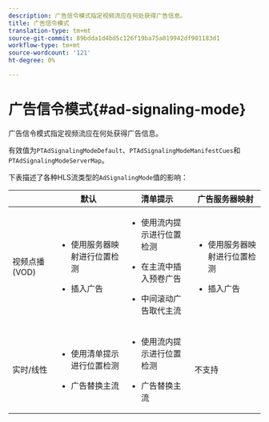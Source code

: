 ```yaml
---
description: 广告信令模式指定视频流应在何处获得广告信息。
title: 广告信令模式
translation-type: tm+mt
source-git-commit: 89bdda1d4bd5c126f19ba75a819942df901183d1
workflow-type: tm+mt
source-wordcount: '121'
ht-degree: 0%

---
```



# 广告信令模式{#ad-signaling-mode}

广告信令模式指定视频流应在何处获得广告信息。

有效值为`PTAdSignalingModeDefault`、`PTAdSignalingModeManifestCues`和`PTAdSignalingModeServerMap`。

下表描述了各种HLS流类型的`AdSignalingMode`值的影响：

<table frame="all" colsep="1" rowsep="1" id="table_AdSignalingMode"> 
 <thead> 
  <tr rowsep="1"> 
   <th colname="1" class="entry"> </th> 
   <th colname="2" class="entry"><b>默认</b></th> 
   <th colname="3" class="entry"><b>清单提示</b></th> 
   <th colname="4" class="entry"><b>广告服务器映射</b></th> 
  </tr> 
 </thead>
 <tbody> 
  <tr rowsep="1"> 
   <td colname="1"> 视频点播(VOD) </td> 
   <td colname="2"> 
    <ul id="ul_E79DA79107364D0D8B46A1859CA75B5C"> 
     <li id="li_B259ED87743F463095071F58DC840E39"> <p>使用服务器映射进行位置检测 </p> </li> 
     <li id="li_8957E4151466467BA6C954E5010E34EA"> <p>插入广告 </p> </li> 
    </ul> </td> 
   <td colname="3"> 
    <ul id="ul_D462C76717D94DE09915BDF6E9B3FB68"> 
     <li id="li_FB46108F4AD9457D99D2618ABEF7DBD1"> <p>使用流内提示进行位置检测 </p> </li> 
     <li id="li_C3F7FBB98F524CEF97D17318C292E9EA"> <p>在主流中插入预卷广告 </p> </li> 
     <li id="li_A56E1545F84840DFA6D065DA60E98C31"> <p>中间滚动广告取代主流 </p> </li> 
    </ul> </td> 
   <td colname="4"> 
    <ul id="ul_F10192B1B6F745CBB0D4C1A6D52A57B4"> 
     <li id="li_2ADACF71FA5F4A08A00A3399F5593420"> <p>使用服务器映射进行位置检测 </p> </li> 
     <li id="li_1201085B9C554A4BBD471E7EB2E363AC"> <p>插入广告 </p> </li> 
    </ul> </td> 
  </tr> 
  <tr rowsep="0"> 
   <td colname="1"> 实时/线性 </td> 
   <td colname="2"> 
    <ul id="ul_82AAC9EE056F49E999F809536A96C2F8"> 
     <li id="li_73BAD2BAA95F4592808B77F8DA436237"> <p>使用清单提示进行位置检测 </p> </li> 
     <li id="li_A97B6F61078D4149A984B2412021E103"> <p>广告替换主流 </p> </li> 
    </ul> </td> 
   <td colname="3"> 
    <ul id="ul_CAED2D4F46334D76AE025482881BF843"> 
     <li id="li_A8023845A037482DBFDEF7EF247FECFD"> <p>使用流内提示进行位置检测 </p> </li> 
     <li id="li_62A3CDAD249344EB89043B2AE0F4D7FF"> <p>广告替换主流 </p> </li> 
    </ul> </td> 
   <td colname="4"> 不支持 </td> 
  </tr> 
 </tbody> 
</table>